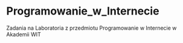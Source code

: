 # Programowanie_w_Internecie
Zadania na Laboratoria z przedmiotu Programowanie w Internecie w Akademii WIT
